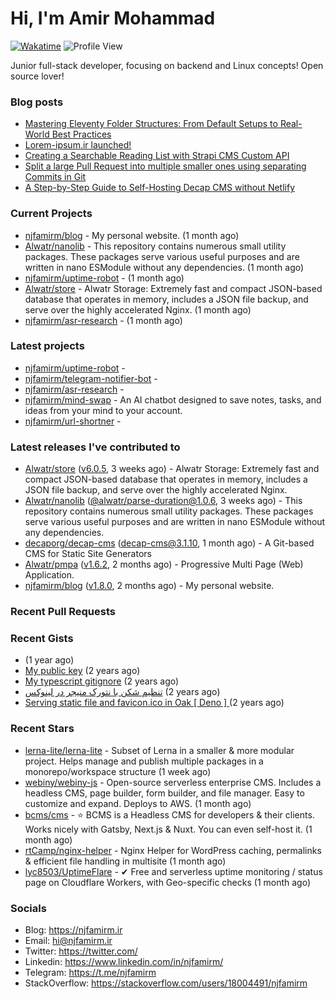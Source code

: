 # Hi, I'm Amir Mohammad
[![Wakatime](https://wakatime.com/badge/user/68776a95-d771-48a4-a960-90136239e4fd.svg)](https://wakatime.com/@68776a95-d771-48a4-a960-90136239e4fd)
![Profile View](https://komarev.com/ghpvc/?username=njfamirm)

Junior full-stack developer, focusing on backend and Linux concepts!
Open source lover!

### Blog posts

- [Mastering Eleventy Folder Structures: From Default Setups to Real-World Best Practices](https://www.njfamirm.ir/en/blog/eleventy-folder-structure-guide/)
- [Lorem-ipsum.ir launched!](https://www.njfamirm.ir/en/blog/lorem-ipsum-ir-launched/)
- [Creating a Searchable Reading List with Strapi CMS Custom API](https://www.njfamirm.ir/en/blog/strapi-custom-api/)
- [Split a large Pull Request into multiple smaller ones using separating Commits in Git](https://www.njfamirm.ir/en/blog/git-separate/)
- [A Step-by-Step Guide to Self-Hosting Decap CMS without Netlify](https://www.njfamirm.ir/en/blog/self-hosting-decap-cms/)


### Current Projects

- [njfamirm/blog](https://github.com/njfamirm/blog) - My personal website. (1 month ago)
- [Alwatr/nanolib](https://github.com/Alwatr/nanolib) - This repository contains numerous small utility packages. These packages serve various useful purposes and are written in nano ESModule without any dependencies. (1 month ago)
- [njfamirm/uptime-robot](https://github.com/njfamirm/uptime-robot) -  (1 month ago)
- [Alwatr/store](https://github.com/Alwatr/store) - Alwatr Storage: Extremely fast and compact JSON-based database that operates in memory, includes a JSON file backup, and serve over the highly accelerated Nginx. (1 month ago)
- [njfamirm/asr-research](https://github.com/njfamirm/asr-research) -  (1 month ago)

### Latest projects

- [njfamirm/uptime-robot](https://github.com/njfamirm/uptime-robot) - 
- [njfamirm/telegram-notifier-bot](https://github.com/njfamirm/telegram-notifier-bot) - 
- [njfamirm/asr-research](https://github.com/njfamirm/asr-research) - 
- [njfamirm/mind-swap](https://github.com/njfamirm/mind-swap) - An AI chatbot designed to save notes, tasks, and ideas from your mind to your account.
- [njfamirm/url-shortner](https://github.com/njfamirm/url-shortner) - 

### Latest releases I've contributed to

- [Alwatr/store](https://github.com/Alwatr/store) ([v6.0.5](https://github.com/Alwatr/store/releases/tag/v6.0.5), 3 weeks ago) - Alwatr Storage: Extremely fast and compact JSON-based database that operates in memory, includes a JSON file backup, and serve over the highly accelerated Nginx.
- [Alwatr/nanolib](https://github.com/Alwatr/nanolib) ([@alwatr/parse-duration@1.0.6](https://github.com/Alwatr/nanolib/releases/tag/%40alwatr/parse-duration%401.0.6), 3 weeks ago) - This repository contains numerous small utility packages. These packages serve various useful purposes and are written in nano ESModule without any dependencies.
- [decaporg/decap-cms](https://github.com/decaporg/decap-cms) ([decap-cms@3.1.10](https://github.com/decaporg/decap-cms/releases/tag/decap-cms%403.1.10), 1 month ago) - A Git-based CMS for Static Site Generators
- [Alwatr/pmpa](https://github.com/Alwatr/pmpa) ([v1.6.2](https://github.com/Alwatr/pmpa/releases/tag/v1.6.2), 2 months ago) - Progressive Multi Page (Web) Application.
- [njfamirm/blog](https://github.com/njfamirm/blog) ([v1.8.0](https://github.com/njfamirm/blog/releases/tag/v1.8.0), 2 months ago) - My personal website.

### Recent Pull Requests


### Recent Gists

- [](https://gist.github.com/022d07ecd84e69ad31ef0bcd32d86b59) (1 year ago)
- [My public key](https://gist.github.com/879f720c9ca74a0934ce571b7285ed34) (2 years ago)
- [My typescript gitignore](https://gist.github.com/6a40b1912daab3f91a02a7b53f3f76c3) (2 years ago)
- [تنظیم شکن با نتورک منیجر در لینوکس](https://gist.github.com/cc40c344e89bdcdf77085cbf1fc05162) (2 years ago)
- [Serving static file and favicon.ico in Oak [ Deno ] ](https://gist.github.com/9bcaca2b6a672e729c099193b4aafe9f) (2 years ago)

### Recent Stars

- [lerna-lite/lerna-lite](https://github.com/lerna-lite/lerna-lite) - Subset of Lerna in a smaller &amp; more modular project. Helps manage and publish multiple packages in a monorepo/workspace structure (1 week ago)
- [webiny/webiny-js](https://github.com/webiny/webiny-js) - Open-source serverless enterprise CMS. Includes a headless CMS, page builder, form builder, and file manager. Easy to customize and expand. Deploys to AWS. (1 month ago)
- [bcms/cms](https://github.com/bcms/cms) - ⭐️ BCMS is a Headless CMS for developers &amp; their clients. Works nicely with Gatsby, Next.js &amp; Nuxt. You can even self-host it. (1 month ago)
- [rtCamp/nginx-helper](https://github.com/rtCamp/nginx-helper) - Nginx Helper for WordPress caching, permalinks &amp; efficient file handling in multisite (1 month ago)
- [lyc8503/UptimeFlare](https://github.com/lyc8503/UptimeFlare) - ✔ Free and serverless uptime monitoring / status page on Cloudflare Workers, with Geo-specific checks (1 month ago)

### Socials

- Blog: https://njfamirm.ir
- Email: hi@njfamirm.ir
- Twitter: https://twitter.com/
- Linkedin: https://www.linkedin.com/in/njfamirm/
- Telegram: https://t.me/njfamirm
- StackOverflow: https://stackoverflow.com/users/18004491/njfamirm
